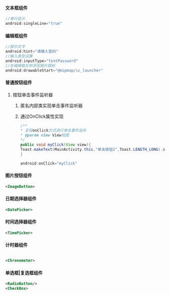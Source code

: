 #### 文本框组件

```java
//单行显示
android:singleLine="true"
```

#### 编辑框组件

```java
//提示文字
android:hint="请输入密码"
//输入类型设置
android:inputType="textPassword"
//在编辑框左侧添加图片图标
android:drawableStart="@mipmap/ic_launcher"
```

#### 普通按钮组件

1. 按钮单击事件监听器

   1. 匿名内部类实现单击事件监听器

   2. 通过OnClick属性实现

      ```java
      /**
      * 实现onClick方式进行单击事件监听
      * @param view View视图
      */
      public void myClick(View view){
      Toast.makeText(MainActivity.this,"单击按钮2",Toast.LENGTH_LONG).show();
      }
      
      android:onClick="myClick"
      ```

#### 图片按钮组件

```xml
<ImageButton>
```

#### 日期选择器组件

```xml
<DatePicker>
```

#### 时间选择器组件

```xml
<TimePicker>
```

#### 计时器组件

```xml

```

```xml
<Chronometer>
```

#### 单选框|复选框组件

```xml
<RadioButton/>
<CheckBox>
```

